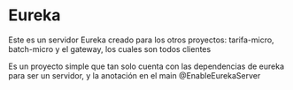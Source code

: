 # Eureka
 Este es un servidor Eureka creado para los otros proyectos: tarifa-micro, batch-micro y el gateway, los cuales son todos clientes

 Es un proyecto simple que tan solo cuenta con las dependencias de eureka para ser un servidor, y la anotación en el main @EnableEurekaServer
